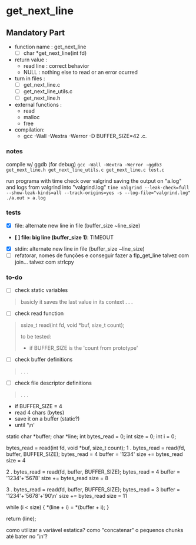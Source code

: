 # get_next_line
## Mandatory Part
- function name : get_next_line
  - [ ] char        *get_next_line(int fd)
- return value :
  - read line : correct behavior
  - NULL : nothing else to read or an error ocurred
- turn in files :
  - [ ] get_next_line.c
  - [ ] get_next_line_utils.c
  - [ ] get_next_line.h
- external functions :
  - read
  - malloc
  - free
- compilation:
  - gcc -Wall -Wextra -Werror -D BUFFER_SIZE=42 <files>.c.

### notes
compile w/ ggdb (for debug)
`gcc -Wall -Wextra -Werror -ggdb3 get_next_line.h get_next_line_utils.c get_next_line.c test.c`


run programa with time check over valgrind saving the output on "a.log" and logs from valgrind into "valgrind.log"
`time valgrind --leak-check=full --show-leak-kinds=all --track-origins=yes -s --log-file="valgrind.log" ./a.out > a.log`

### tests
- [x] file: alternate new line in file (buffer_size ~line_size)
- **[ ] file: big line (buffer_size 1)**: TIMEOUT
- [x] stdin: alternate new line in file (buffer_size ~line_size)
- [ ] refatorar, nomes de funções e conseguir fazer a flp_get_line
talvez com join... talvez com strlcpy

### to-do
- [ ] check static variables
> basicly it saves the last value in its context
> .
> .
> .
- [ ] check read function
> ssize_t read(int fd, void *buf, size_t count);
> 
> to be tested:
> - if BUFFER_SIZE is the 'count from prototype'
> 
- [ ] check buffer definitions
> .
> .
> .
> 
- [ ] check file descriptor definitions
> .
> .
> .

* if BUFFER_SIZE = 4
* read 4 chars (bytes)
* save it on a buffer (static?)
* until '\n'

static char *buffer;
char        *line;
int         bytes_read = 0;
int         size = 0;
int         i = 0;

bytes_read = read(int fd, void *buf, size_t count);
1 . bytes_read = read(fd, buffer, BUFFER_SIZE);
bytes_read = 4
buffer = '1234'
size += bytes_read
size = 4

2 . bytes_read = read(fd, buffer, BUFFER_SIZE);
bytes_read = 4
buffer = '1234'+'5678'
size += bytes_read
size = 8

3 . bytes_read = read(fd, buffer, BUFFER_SIZE);
bytes_read = 3
buffer = '1234'+'5678'+'90\n'
size += bytes_read
size = 11

while (i < size)
{
  *(line + i) = *(buffer + i);
}

return (line);

como utilizar a variável estatica?
como "concatenar" o pequenos chunks até bater no '\n'?